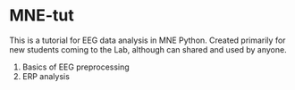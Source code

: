 # MNE-tut

This is a tutorial for EEG data analysis in MNE Python. Created primarily for new students coming to the Lab, although can shared and used by anyone.

1. Basics of EEG preprocessing
2. ERP analysis
